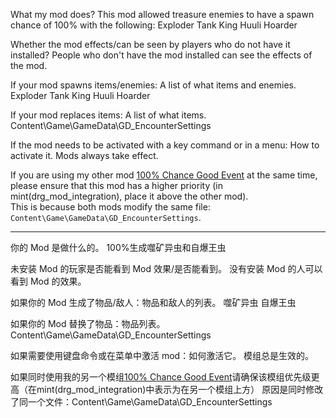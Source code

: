 What my mod does?
This mod allowed treasure enemies to have a spawn chance of 100% with the following:
Exploder Tank King
Huuli Hoarder

Whether the mod effects/can be seen by players who do not have it installed?
People who don't have the mod installed can see the effects of the mod.

If your mod spawns items/enemies: A list of what items and enemies.
Exploder Tank King
Huuli Hoarder

If your mod replaces items: A list of what items.
Content\Game\GameData\GD_EncounterSettings

If the mod needs to be activated with a key command or in a menu: How to activate it.
Mods always take effect.

If you are using my other mod [100% Chance Good Event](https://mod.io/g/drg/m/100-chance-good-event) at the same time, please ensure that this mod has a higher priority (in mint(drg_mod_integration), place it above the other mod).  
This is because both mods modify the same file: `Content\Game\GameData\GD_EncounterSettings`.

____________________________________________________________________________

你的 Mod 是做什么的。
100%生成噬矿异虫和自爆王虫

未安装 Mod 的玩家是否能看到 Mod 效果/是否能看到。
没有安装 Mod 的人可以看到 Mod 的效果。

如果你的 Mod 生成了物品/敌人：物品和敌人的列表。
噬矿异虫
自爆王虫

如果你的 Mod 替换了物品：物品列表。
Content\Game\GameData\GD_EncounterSettings

如果需要使用键盘命令或在菜单中激活 mod：如何激活它。
模组总是生效的。

如果同时使用我的另一个模组[100% Chance Good Event](https://mod.io/g/drg/m/100-chance-good-event)请确保该模组优先级更高（在mint(drg_mod_integration)中表示为在另一个模组上方）
原因是同时修改了同一个文件：Content\Game\GameData\GD_EncounterSettings
